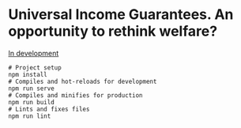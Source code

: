 # Universal Income Guarantees. An opportunity to rethink welfare?

[In development](https://felixbuchholz.github.io/thesis2019)

``` shell
# Project setup
npm install
# Compiles and hot-reloads for development
npm run serve
# Compiles and minifies for production
npm run build
# Lints and fixes files
npm run lint
```
